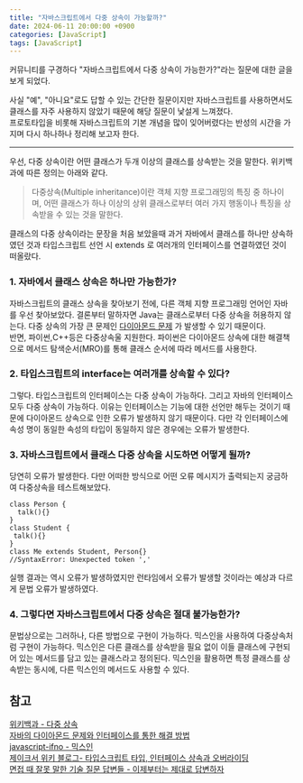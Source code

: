 ```yaml
---
title: "자바스크립트에서 다중 상속이 가능할까?"
date: 2024-06-11 20:00:00 +0900
categories: [JavaScript]
tags: [JavaScript]
---
```


커뮤니티를 구경하다 "자바스크립트에서 다중 상속이 가능한가?"라는 질문에 대한 글을 보게 되었다.

사실 "예", "아니요"로도 답할 수 있는 간단한 질문이지만 자바스크립트를 사용하면서도 클래스를 자주 사용하지 않았기 때문에 해당 질문이 낯설게 느껴졌다. <br>
프로토타입을 비롯해 자바스크립트의 기본 개념을 많이 잊어버렸다는 반성의 시간을 가지며 다시 하나하나 정리해 보고자 한다.

-----

우선, 다중 상속이란 어떤 클래스가 두개 이상의 클래스를 상속받는 것을 말한다. 위키백과에 따른 정의는 아래와 같다.

> 다중상속(Multiple inheritance)이란 객체 지향 프로그래밍의 특징 중 하나이며, 어떤 클래스가 하나 이상의 상위 클래스로부터 여러 가지 행동이나 특징을 상속받을 수 있는 것을 말한다.


클래스의 다중 상속이라는 문장을 처음 보았을때 과거 자바에서  클래스를 하나만 상속하였던 것과 타입스크립트 선언 시 extends 로 여러개의 인터페이스를 연결하였던 것이 떠올랐다. 


### 1. 자바에서 클래스 상속은 하나만 가능한가?
자바스크립트의 클래스 상속을 찾아보기 전에, 다른 객체 지향 프로그래밍 언어인 자바를 우선 찾아보았다. 결론부터 말하자면 Java는 클래스로부터 다중 상속을 허용하지 않는다. 다중 상속의 가장 큰 문제인 [다이아몬드 문제](https://f-lab.kr/insight/solving-java-diamond-problem) 가 발생할 수 있기 때문이다.<br>
반면, 파이썬,C++등은 다중상속울 지원한다. 파이썬은 다이아몬드 상속에 대한 해결책으로 메서드 탐색순서(MRO)를 통해 클래스 순서에 따라 메서드를 사용한다.

### 2. 타입스크립트의 interface는 여러개를 상속할 수 있다?
그렇다. 타입스크립트의 인터페이스는 다중 상속이 가능하다. 그리고 자바의 인터페이스 모두 다중 상속이 가능하다. 이유는 인터페이스는 기능에 대한 선언만 해두는 것이기 때문에 다이아몬드 상속으로 인한 오류가 발생하지 않기 때문이다. 다만 각 인터페이스에 속성 명이 동일한 속성의 타입이 동일하지 않은 경우에는 오류가 발생한다. 

### 3. 자바스크립트에서 클래스 다중 상속을 시도하면 어떻게 될까?
당연히 오류가 발생한다. 다만 어떠한 방식으로 어떤 오류 메시지가 출력되는지 궁금하여 다중상속을 테스트해보았다.

```
class Person {
  talk(){}
}
class Student {
 talk(){}
}
class Me extends Student, Person{} 
//SyntaxError: Unexpected token ','

```
실행 결과는 역시 오류가 발생하였지만 런타임에서 오류가 발생할 것이라는 예상과 다르게 문법 오류가 발생하였다. 


### 4. 그렇다면 자바스크립트에서 다중 상속은 절대 불가능한가?
문법상으로는 그러하나, 다른 방법으로 구현이 가능하다. 믹스인을 사용하여 다중상속처럼 구현이 가능하다. 
믹스인은 다른 클래스를 상속받을 필요 없이 이들 클래스에 구현되어 있는 메서드를 담고 있는 클래스라고 정의된다. 
믹스인을 활용하면 특정 클래스를 상속받는 동시에, 다른 믹스인의 메서드도 사용할 수 있다.

참고
-----

[위키백과 - 다중 상속](https://ko.wikipedia.org/wiki/%EB%8B%A4%EC%A4%91_%EC%83%81%EC%86%8D)   
[자바의 다이아몬드 문제와 인터페이스를 통한 해결 방법](https://f-lab.kr/insight/solving-java-diamond-problem)   
[javascript-ifno - 믹스인](https://ko.javascript.info/mixins)   
[제이크서 위키 블로그- 타입스크립트 타입, 인터페이스 상속과 오버라이딩](https://jake-seo-dev.tistory.com/697)   
[면접 때 잘못 말한 기술 질문 답변들 - 이제부터는 제대로 답변하자](https://www.linkedin.com/posts/%EB%AC%B8%EB%8C%80%EC%8A%B9_%EB%A9%B4%EC%A0%91-%EB%95%8C-%EC%9E%98%EB%AA%BB-%EB%A7%90%ED%95%9C-%EA%B8%B0%EC%88%A0-%EC%A7%88%EB%AC%B8-%EB%8B%B5%EB%B3%80%EB%93%A4-%EC%9D%B4%EC%A0%9C%EB%B6%80%ED%84%B0%EB%8A%94-%EC%A0%9C%EB%8C%80%EB%A1%9C-%EB%8B%B5%EB%B3%80%ED%95%98%EC%9E%90-activity-7203154039369269249-KOG_?utm_source=share&utm_medium=member_desktop)

